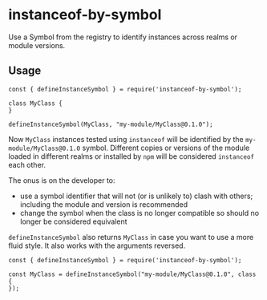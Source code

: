 # instanceof-by-symbol

Use a Symbol from the registry to identify instances across realms or module versions.

## Usage

```
const { defineInstanceSymbol } = require('instanceof-by-symbol');

class MyClass {
}

defineInstanceSymbol(MyClass, "my-module/MyClass@0.1.0");
```

Now `MyClass` instances tested using `instanceof` will be identified by the `my-module/MyClass@0.1.0` symbol. Different copies or versions of the module loaded in different realms or installed by `npm` will be considered `instanceof` each other.

The onus is on the developer to:

* use a symbol identifier that will not (or is unlikely to) clash with others; including the module and version is recommended
* change the symbol when the class is no longer compatible so should no longer be considered equivalent

`defineInstanceSymbol` also returns `MyClass` in case you want to use a more fluid style. It also works with the arguments reversed.

```
const { defineInstanceSymbol } = require('instanceof-by-symbol');

const MyClass = defineInstanceSymbol("my-module/MyClass@0.1.0", class {
});
```
